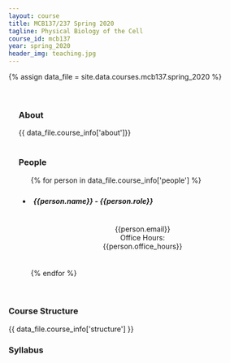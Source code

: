 ```yaml
---
layout: course
title: MCB137/237 Spring 2020
tagline: Physical Biology of the Cell
course_id: mcb137
year: spring_2020
header_img: teaching.jpg
---
```

{% assign data_file = site.data.courses.mcb137.spring_2020 %}


<div class='full'>
<div class="row" style="padding: 20px;">
<h3 class="banner"> About </h3>
{{ data_file.course_info['about']}}
<br/>
<br/>
<h3 class="banner"> People </h3>

<div class='mod modGallery' style="margin: auto; display: block;">
      <ul class='gallery large-block-grid-4 medium-block-grid-3 small-block-grid-2'>
      {% for person in data_file.course_info['people'] %}
        <li style="padding: 5px;">
          <h5 class='subbanner' style="width: 95%; fontsize: 1em;"> {{person.name}} - {{person.role}}</h5>
          <img alt="" src="{{site.baseurl}}/images/people/{{person.img}}" />
            <p style="text-align: center;">
                  {{person.email}}<br/>
                  Office Hours: <br/>{{person.office_hours}}</p><br/>
          </li>
        {% endfor %}
      </ul>
    </div>
  </div>

<h3 class="banner"> Course Structure </h3>
{{ data_file.course_info['structure'] }}

<h3 class="banner"> Syllabus </h3>



</div>